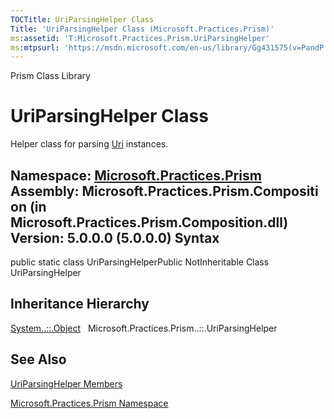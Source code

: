 ```yaml
---
TOCTitle: UriParsingHelper Class
Title: 'UriParsingHelper Class (Microsoft.Practices.Prism)'
ms:assetid: 'T:Microsoft.Practices.Prism.UriParsingHelper'
ms:mtpsurl: 'https://msdn.microsoft.com/en-us/library/Gg431575(v=PandP.50)'
---
```


Prism Class Library

UriParsingHelper Class
======================

Helper class for parsing [Uri](http://msdn2.microsoft.com/en-us/library/txt7706a) instances.

**Namespace:** [Microsoft.Practices.Prism](https://msdn.microsoft.com/n:microsoft.practices.prism)
**Assembly:** Microsoft.Practices.Prism.Composition (in Microsoft.Practices.Prism.Composition.dll) Version: 5.0.0.0 (5.0.0.0)
Syntax
------

<span id="syntaxToggle"></span>public static class UriParsingHelperPublic NotInheritable Class UriParsingHelper

Inheritance Hierarchy
---------------------

<span id="familyToggle"></span>[System..::.Object](http://msdn2.microsoft.com/en-us/library/e5kfa45b)
  Microsoft.Practices.Prism..::.UriParsingHelper

See Also
--------

<span id="seeAlsoToggle"></span>
[UriParsingHelper Members](https://msdn.microsoft.com/allmembers.t:microsoft.practices.prism.uriparsinghelper)

[Microsoft.Practices.Prism Namespace](https://msdn.microsoft.com/n:microsoft.practices.prism)
